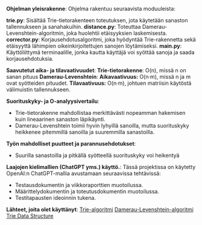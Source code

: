 **Ohjelman yleisrakenne**:
Ohjelma rakentuu seuraavista moduuleista:

**trie.py**: Sisältää Trie-tietorakenteen toteutuksen, jota käytetään sanaston tallennukseen ja sanahakuihin.
**distance.py**: Toteuttaa Damerau-Levenshtein-algoritmin, joka huolehtii etäisyyksien laskemisesta.
**corrector.py**: Korjausehdotusalgoritmi, joka hyödyntää Trie-rakennetta sekä etäisyyttä lähimpien oikeinkirjoitettujen sanojen löytämiseksi.
**main.py**: Käyttöliittymä terminaalille, jonka kautta käyttäjä voi syöttää sanoja ja saada korjausehdotuksia.

**Saavutetut aika- ja tilavaativuudet**:
**Trie-tietorakenne**: O(n), missä n on sanan pituus
**Damerau-Levenshtein**:
**Aikavaativuus:** O(n·m), missä n ja m ovat syötteiden pituudet.
**Tilavaativuus:** O(n·m), johtuen matriisin käytöstä välimuistin tallennukseen.

**Suorituskyky- ja O-analyysivertailu**:
- Trie-tietorakenne mahdollistaa merkittävästi nopeamman hakemisen kuin lineaarinen sanaston läpikäynti.
- Damerau-Levenshtein toimii hyvin lyhyillä sanoilla, mutta suorituskyky heikkenee pitemmillä sanoilla ja suuremmilla sanastoilla.

**Työn mahdolliset puutteet ja parannusehdotukset**:
- Suurilla sanastoilla ja pitkällä syötteellä suorituskyky voi heikentyä

**Laajojen kielimallien (ChatGPT yms.) käyttö.**:
Tässä projektissa on käytetty OpenAI:n ChatGPT-mallia avustamaan seuraavissa tehtävissä:
- Testausdokumentin ja viikkoraporttien muotoilussa.
- Määrittelydokumentin ja toteutusdokumentin muotoilussa.
- Testitapausten ideoinnin tukena.

**Lähteet, joita olet käyttänyt**:
[Trie-algoritmi](https://en.wikipedia.org/wiki/Trie)
[Damerau-Levenshtein-algoritmi](https://en.wikipedia.org/wiki/Damerau–Levenshtein_distance)
[Trie Data Structure](https://www.geeksforgeeks.org/dsa/trie-insert-and-search/)